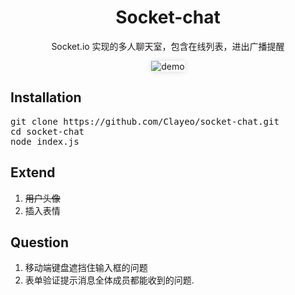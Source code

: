 
<div align="center">
    <h1>Socket-chat</h1>
    <p>Socket.io 实现的多人聊天室，包含在线列表，进出广播提醒</p>
    <img src="https://github.com/Clayeo/socket-chat/blob/master/demo/demo.gif?raw=true" alt="demo" style="box-shadow: 0px 0px 10px #dcdcdc"/>
</div>

## Installation
<pre>
git clone https://github.com/Clayeo/socket-chat.git
cd socket-chat
node index.js
</pre>
## Extend
1. ~~用户头像~~
2. 插入表情
## Question
1. 移动端键盘遮挡住输入框的问题
2. 表单验证提示消息全体成员都能收到的问题.


